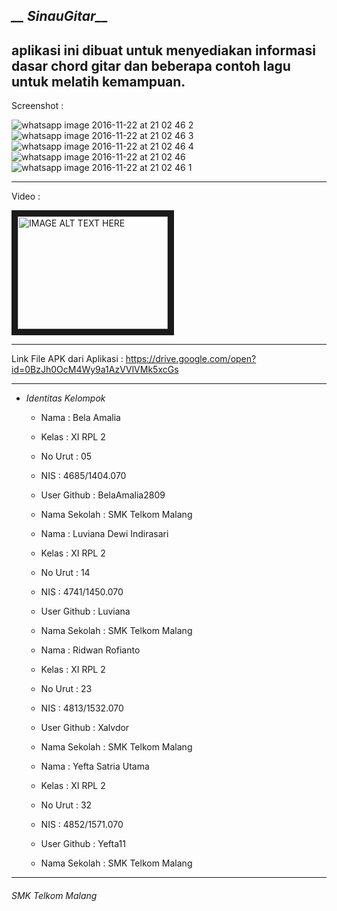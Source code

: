 ## *__ SinauGitar__*

aplikasi ini dibuat untuk menyediakan informasi dasar chord gitar dan beberapa contoh lagu untuk melatih kemampuan.
-------------------------------------------------------

Screenshot :


![whatsapp image 2016-11-22 at 21 02 46 2](https://cloud.githubusercontent.com/assets/22131343/20526569/36d4ff28-b0f7-11e6-890a-0ca4c2885113.jpeg)
![whatsapp image 2016-11-22 at 21 02 46 3](https://cloud.githubusercontent.com/assets/22131343/20526570/36d79a8a-b0f7-11e6-9ebc-ff3cfad6311a.jpeg)
![whatsapp image 2016-11-22 at 21 02 46 4](https://cloud.githubusercontent.com/assets/22131343/20526571/36e18f22-b0f7-11e6-8dd0-7d1f37ab6c1a.jpeg)
![whatsapp image 2016-11-22 at 21 02 46](https://cloud.githubusercontent.com/assets/22131343/20526572/36e3012c-b0f7-11e6-8868-7ccbc45c42f5.jpeg)
![whatsapp image 2016-11-22 at 21 02 46 1](https://cloud.githubusercontent.com/assets/22131343/20526573/36e9a6da-b0f7-11e6-912b-63a5260b4c57.jpeg)


-------------------------------------------------------

Video :

<a href="http://www.youtube.com/watch?feature=player_embedded&v=8IEfaCQP83g
" target="_blank"><img src="http://img.youtube.com/vi/8IEfaCQP83g/0.jpg" 
alt="IMAGE ALT TEXT HERE" width="240" height="180" border="10" /></a>


-------------------------------------------------------

Link File APK dari Aplikasi :
https://drive.google.com/open?id=0BzJh0OcM4Wy9a1AzVVlVMk5xcGs

-------------------------------------------------------

* *Identitas Kelompok* 
  * Nama          : Bela Amalia
  * Kelas         : XI RPL 2
  * No Urut       : 05
  * NIS           : 4685/1404.070
  * User Github   : BelaAmalia2809
  * Nama Sekolah  : SMK Telkom Malang
  
  * Nama          : Luviana Dewi Indirasari
  * Kelas         : XI RPL 2
  * No Urut       : 14
  * NIS           : 4741/1450.070
  * User Github   : Luviana
  * Nama Sekolah  : SMK Telkom Malang
  
  * Nama          : Ridwan Rofianto
  * Kelas         : XI RPL 2
  * No Urut       : 23
  * NIS           : 4813/1532.070
  * User Github   : Xalvdor
  * Nama Sekolah  : SMK Telkom Malang
  
  * Nama          : Yefta Satria Utama
  * Kelas         : XI RPL 2
  * No Urut       : 32
  * NIS           : 4852/1571.070
  * User Github   : Yefta11
  * Nama Sekolah  : SMK Telkom Malang
  
  

-------------------------------------------------------

###### *SMK Telkom Malang*

